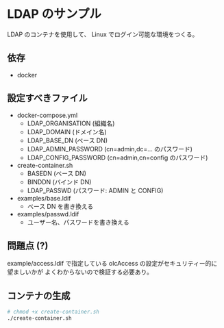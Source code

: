 # LDAP のサンプル
LDAP のコンテナを使用して、
Linux でログイン可能な環境をつくる。

## 依存
- docker

## 設定すべきファイル
- docker-compose.yml
    - LDAP_ORGANISATION (組織名)
    - LDAP_DOMAIN (ドメイン名)
    - LDAP_BASE_DN (ベース DN)
    - LDAP_ADMIN_PASSWORD (cn=admin,dc=... のパスワード)
    - LDAP_CONFIG_PASSWORD (cn=admin,cn=config のパスワード)
- create-container.sh
    - BASEDN (ベース DN)
    - BINDDN (バインド DN)
    - LDAP_PASSWD (パスワード: ADMIN と CONFIG)
- examples/base.ldif
    - ベース DN を書き換える
- examples/passwd.ldif
    - ユーザー名、パスワードを書き換える
    
## 問題点 (?)
example/access.ldif で指定している olcAccess の設定がセキュリティー的に望ましいかが
よくわからないので検証する必要あり。


## コンテナの生成
```sh
# chmod +x create-container.sh
./create-container.sh
```

